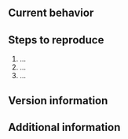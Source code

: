 <!--
  Please, read the TROUBLESHOOTING.md guide before submitting an issue

  https://gitlab.gnome.org/GNOME/Snapshot/-/blob/main/TROUBLESHOOTING.md
-->

## Current behavior
<!--
  Please describe the current behaviour
-->

## Steps to reproduce
<!--
  Explain the sequence of actions necessary to reproduce the bug
-->

 1. ...
 2. ...
 3. ...

## Version information
<!--
  Please provide the version info from the "Troubleshooting" panel in the application's About dialog.
-->

## Additional information
<!--
 - Screenshots or screen recordings are useful for visual errors
 - Please report any warning or message printed on the terminal
 - Please report any extra information found in Debugging Information
-->


